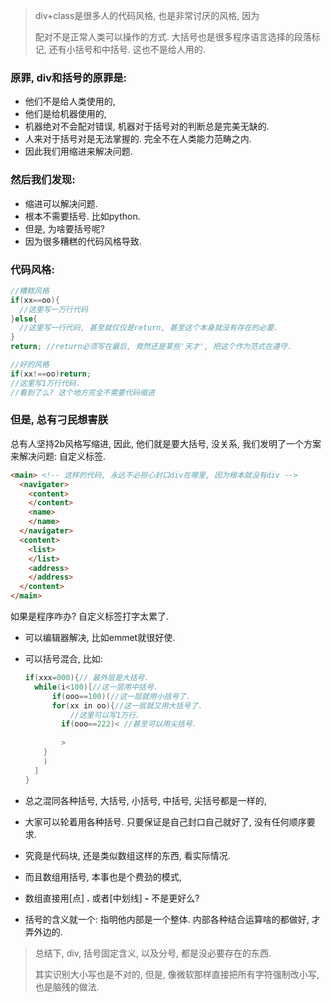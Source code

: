 > div+class是很多人的代码风格, 也是非常讨厌的风格, 因为<div>配对不是正常人类可以操作的方式. 大括号也是很多程序语言选择的段落标记, 还有小括号和中括号. 这也不是给人用的.

### 原罪, div和括号的原罪是: 

- 他们不是给人类使用的, 
- 他们是给机器使用的, 
- 机器绝对不会配对错误, 机器对于括号对的判断总是完美无缺的.
- 人来对于括号对是无法掌握的. 完全不在人类能力范畴之内.
- 因此我们用缩进来解决问题.

### 然后我们发现:

- 缩进可以解决问题.
- 根本不需要括号. 比如python.
- 但是, 为啥要括号呢?
- 因为很多糟糕的代码风格导致.

### 代码风格:

```java
//糟糕风格
if(xx==oo){
  //这里写一万行代码
}else{
  //这里写一行代码, 甚至就仅仅是return, 甚至这个本身就没有存在的必要.
}
return; //return必须写在最后, 竟然还是某些'天才', 把这个作为范式在遵守.
```

```java
//好的风格
if(xx!==oo)return;
//这里写1万行代码.
//看到了么? 这个地方完全不需要代码缩进
```

### 但是, 总有刁民想害朕

总有人坚持2b风格写缩进, 因此, 他们就是要大括号, 没关系, 我们发明了一个方案来解决问题: 自定义标签.

```html
<main> <!-- 这样的代码, 永远不必担心封口div在哪里, 因为根本就没有div -->
  <navigater>
    <content>
    </content>
    <name>
    </name>
  </navigater>
  <content>
    <list>
    </list>
    <address>
    </address>
  </content>
</main>
```

如果是程序咋办? 自定义标签打字太累了.

- 可以编辑器解决, 比如emmet就很好使.

- 可以括号混合, 比如:

  ````java
  if(xxx=000){// 最外层是大括号.
    while(i<100)[//这一层用中括号.
    	if(ooo==100)(//这一层就用小括号了.
        for(xx in oo){//这一层就又用大括号了.
    		//这里可以写1万行.
          if(ooo==222)< //甚至可以用尖括号.
          
          >
  	  }
      )
    ]
  }
  ````

- 总之混同各种括号,  大括号, 小括号, 中括号, 尖括号都是一样的,  

- 大家可以轮着用各种括号. 只要保证是自己封口自己就好了, 没有任何顺序要求.

- 究竟是代码块, 还是类似数组这样的东西, 看实际情况.

- 而且数组用括号, 本事也是个费劲的模式, 

- 数组直接用[点] **.** 或者[中划线] **-**  不是更好么?

- 括号的含义就一个: 指明他内部是一个整体. 内部各种结合运算啥的都做好, 才弄外边的.

> 总结下, div, 括号固定含义, 以及分号, 都是没必要存在的东西.
>
> 其实识别大小写也是不对的, 但是, 像微软那样直接把所有字符强制改小写, 也是脑残的做法.